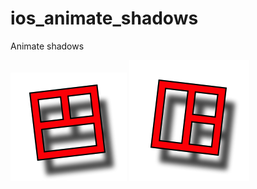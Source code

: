 # ios_animate_shadows

Animate shadows

![](https://github.com/waffleboot/ios_animate_shadows/blob/master/a1.png)
![](https://github.com/waffleboot/ios_animate_shadows/blob/master/a2.png)
